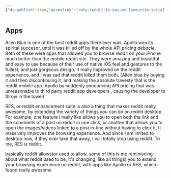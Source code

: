 ```yaml
---
{"dg-publish":true,"permalink":"/why-reddit-is-was-my-favourite-social-media/"}
---
```


## Apps
Alien Blue is one of the best reddit apps there ever was. Apollo was its spirital succesor, until it was killed off by the whole API pricing _debacle_. Both of these were apps that allowed you to browse reddit on your iPhone much better than the mobile reddit site. They were amazing and beautiful and easy to use because of their use of native iOS feel and gestures to the fullest, and just gorgeous design. It really improved on the reddit experience, and I was sad that reddit killed them both. (Alien blue by buying it and then discontinuing it, and making the absolute travesty that is the reddit mobile app. Apollo by suddenly announcing API pricing that was unreasonable to third party reddit app developers , causing the developer to throw in the towel)

RES, or reddit enhancement suite is also a thing that makes reddit really awesome, by extending the variety of things you can do on reddit desktop. For example, one feature I really like allows you to open both the link and the comments of a post on  reddit in one click, or another that allows you to open the images/videos linked to a post in-line without having to click it. It massively improves the browsing experience. And since I am limited to desktop now, if they ever take that away, I will totally stop using reddit. To me, RES _is_ reddit. 

basically reddit allows(or used to allow, some of this is me reminiscing about what reddit used to be, it's changing, like all things) you to extend your browsing experience on reddit, with apps like Apollo or RES, which i found really awesome